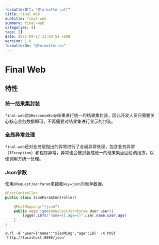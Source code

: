 ```yaml
---
formatterOff: "@formatter:off"
title: Final Web
subtitle: final-web 
summary: final-web
categories: [] 
tags: [] 
date: 2021-09-27 13:09:51 +800 
version: 1.0
formatterOn: "@formatter:on"
---
```


# Final Web

## 特性

### 统一结果集封装

`final-web`对`@ResponseBody`结果进行统一的结果集封装，因此开发人员只需要关心核心业务数据即可，不再需要对结果集进行显示的封装。

### 全局异常处理

`final-web`还对业务层抛出的异常进行了全局异常处理，包含业务异常（`IException`）和程序异常，异常也会被封装成统一的结果集返回给调用方，以便调用方统一处理。

### Json参数

使用`@RequestJsonParam`来接收`key=json`的表单数据。

```java
@RestController
public class JsonParamController{
    
    @PostMapping("/json")
    public void json(@RequestJsonParam User user){
        logger.info("name={},age={}",user.name,user.age)
    }
}
```

```shell
curl -d 'user={"name":"xiaoMing","age":18}' -X POST 'http://localhost:8080/json'
```